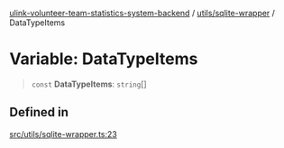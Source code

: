 [ulink-volunteer-team-statistics-system-backend](../wiki/Home) / [utils/sqlite-wrapper](../wiki/utils.sqlite-wrapper) / DataTypeItems

# Variable: DataTypeItems

> `const` **DataTypeItems**: `string`[]

## Defined in

[src/utils/sqlite-wrapper.ts:23](https://github.com/Ulink-Volunteer-Team/statistics-system/blob/main/src/utils/sqlite-wrapper.ts#L23)
